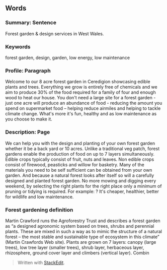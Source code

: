## Words

### Summary: Sentence

Forest garden & design services in West Wales.

### Keywords

forest garden, design, garden, low energy, low maintenance

### Profile: Paragraph
Welcome to our 8 acre forest garden in Ceredigion showcasing edible plants and trees. Everything we grow is entirely free of chemicals and we aim to produce 30% of the food required for a family of four and enough wood to heat our house. You don't need a large site for a forest garden - just one acre will produce an abundance of food - reducing the amount you spend on supermarket food – helping reduce airmiles and helping to tackle climate change. What's more it's fun, healthy and as low maintenance as you choose to make it.
### Description: Page
 We can help you with the design and planting of your own forest garden whether it be a back yard or 10 acres. Unlike a traditional veg patch, forest gardens enable the production of food on up to 7 layers simultaneously. Edible crops typically consist of fruit, nuts and leaves. Non edible crops consist of firewood, peasticks and willow for basketry. Many of the materials you need to be self sufficient can be obtained from your own garden. And because a natural forest looks after itself so will a carefully designed and planted forest garden. No more mowing and digging every weekend, by selecting the right plants for the right place only a minimum of pruning or tidying is required. For example: ? It's cheaper, healthier, better for wildlife and low maintenance.
### Forest gardening definition
Martin Crawford runs the Agroforestry Trust and describes a forest garden as “a designed agronomic system based on trees, shrubs and perennial plants. These are mixed in such a way as to mimic the structure of a natural forest – the most stable and sustainable type of ecosystem in this climate” (Martin Crawfords Web site). Plants are grown on 7 layers: canopy (large trees), low tree layer (smaller trees), shrub layer, herbaceous layer, rhizosphere, ground cover layer and climbers (vertical layer). Combin

> Written with [StackEdit](https://stackedit.io/).
<!--stackedit_data:
eyJoaXN0b3J5IjpbMjAwMTQ4NjE1NywtMTY3ODY2NzM3MF19
-->